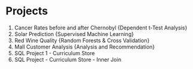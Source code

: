 # Projects

1. Cancer Rates before and after Chernobyl {Dependent t-Test Analysis}
2. Solar Prediction {Supervised Machine Learning}
3. Red Wine Quality {Random Forests & Cross Validation}
4. Mall Customer Analysis {Analysis and Recommendation}
5. SQL Project 1 - Curriculum Store
6. SQL Project - Curriculum Store - Inner Join

